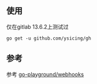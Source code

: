 ## 使用

仅在gitlab 13.6.2上测试过

```
go get -u github.com/ysicing/gh
```

## 参考

参考 [go-playground/webhooks](https://github.com/go-playground/webhooks/tree/v5/gitlab)